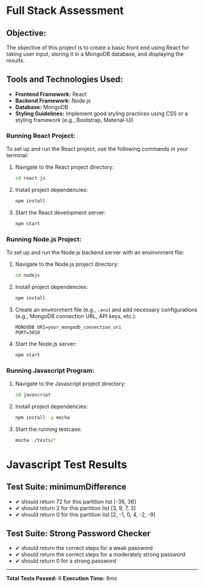 # Full Stack Assessment

## Objective:
The objective of this project is to create a basic front end using React for taking user input, storing it in a MongoDB database, and displaying the results.

## Tools and Technologies Used:
- **Frontend Framework:** React
- **Backend Framework:** Node.js
- **Database:** MongoDB
- **Styling Guidelines:** Implement good styling practices using CSS or a styling framework (e.g., Bootstrap, Material-UI)

### Running React Project:

To set up and run the React project, use the following commands in your terminal:

1. Navigate to the React project directory:
    ```bash
    cd react js
    ```

2. Install project dependencies:
    ```bash
    npm install
    ```

3. Start the React development server:
    ```bash
    npm start
    ```


### Running Node.js Project:

To set up and run the Node.js backend server with an environment file:

1. Navigate to the Node.js project directory:
    ```bash
    cd nodejs
    ```

2. Install project dependencies:
    ```bash
    npm install
    ```

3. Create an environment file (e.g., `.env`) and add necessary configurations (e.g., MongoDB connection URL, API keys, etc.):
    ```plaintext
    MONGODB_URI=your_mongodb_connection_uri
    PORT=3010
    ```

4. Start the Node.js server:
    ```bash
    npm start
    ```

### Running Javascript Program:

1. Navigate to the  Javascript project directory:
    ```bash
    cd javascript
    ```

2. Install project dependencies:
    ```bash
    npm install -g mocha
    ```
3. Start the running testcase:
     ```bash
   mocha ./tests/*
    ```
    

# Javascript Test Results 

## Test Suite: minimumDifference

- ✔ should return 72 for this partition list [-36, 36]
- ✔ should return 2 for this partition list [3, 9, 7, 3]
- ✔ should return 0 for this partition list [2, -1, 0, 4, -2, -9]

## Test Suite: Strong Password Checker

- ✔ should return the correct steps for a weak password
- ✔ should return the correct steps for a moderately strong password
- ✔ should return 0 for a strong password

---

**Total Tests Passed:** 6
**Execution Time:** 8ms




    


